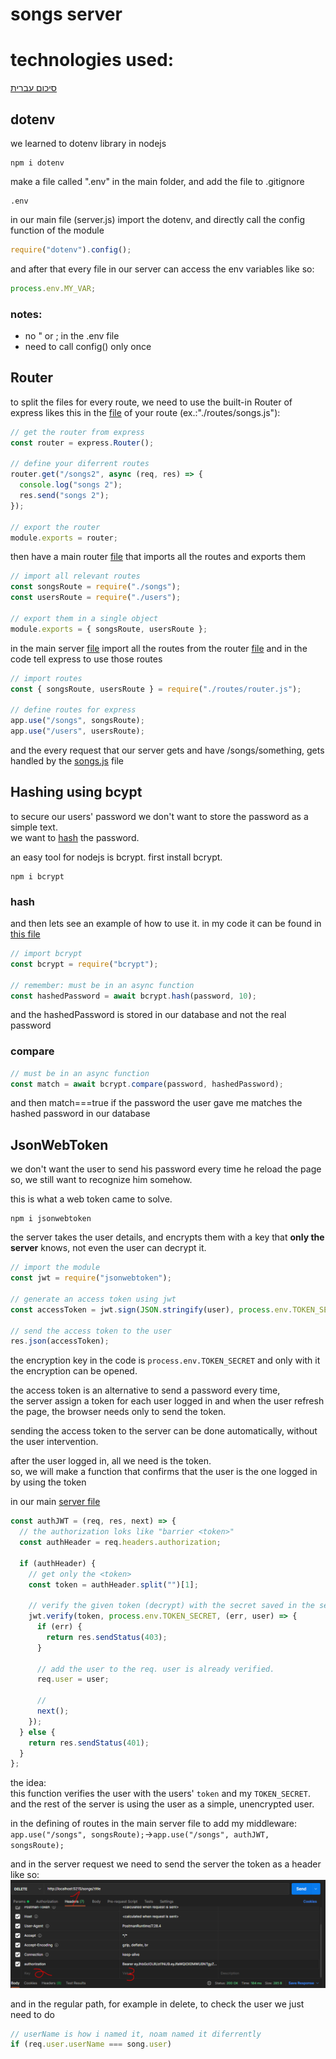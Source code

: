 # songs server

# technologies used:

[סיכום עברית](./summary_he.md)

## dotenv

we learned to dotenv library in nodejs

```
npm i dotenv
```

make a file called ".env" in the main folder, and add the file to .gitignore

```
.env
```

in our main file (server.js) import the dotenv,
and directly call the config function of the module

```js
require("dotenv").config();
```

and after that every file in our server can access the env variables like so:

```js
process.env.MY_VAR;
```

### notes:

- no " or ; in the .env file
- need to call config() only once

## Router

to split the files for every route, we need to use the built-in Router of express
likes this in the [file](./routes/songs.js) of your route (ex.:"./routes/songs.js"):

```js
// get the router from express
const router = express.Router();

// define your diferrent routes
router.get("/songs2", async (req, res) => {
  console.log("songs 2");
  res.send("songs 2");
});

// export the router
module.exports = router;
```

then have a main router [file](./routes/router.js) that imports all the routes and exports them

```js
// import all relevant routes
const songsRoute = require("./songs");
const usersRoute = require("./users");

// export them in a single object
module.exports = { songsRoute, usersRoute };
```

in the main server [file](./server.js) import all the routes from the router [file](./routes/router.js)
and in the code tell express to use those routes

```js
// import routes
const { songsRoute, usersRoute } = require("./routes/router.js");

// define routes for express
app.use("/songs", songsRoute);
app.use("/users", usersRoute);
```

and the every request that our server gets and have /songs/something, gets handled by the [songs.js](./routes/songs.js) file

## Hashing using bcypt

to secure our users' password we don't want to store the password as a simple text.<br>
we want to [hash](https://en.wikipedia.org/wiki/Hash_function) the password.<br>

an easy tool for nodejs is bcrypt. first install bcrypt.

```
npm i bcrypt
```

### hash

and then lets see an example of how to use it.
in my code it can be found in [this file](./routes/users.js)

```js
// import bcrypt
const bcrypt = require("bcrypt");

// remember: must be in an async function
const hashedPassword = await bcrypt.hash(password, 10);
```

and the hashedPassword is stored in our database and not the real password

### compare

```js
// must be in an async function
const match = await bcrypt.compare(password, hashedPassword);
```

and then match===true if the password the user gave me matches the hashed password in our database

## JsonWebToken

we don't want the user to send his password every time he reload the page<br>
so, we still want to recognize him somehow.<br>

this is what a web token came to solve.

```
npm i jsonwebtoken
```

the server takes the user details, and encrypts them with a key that **only the server** knows, not even the user can decrypt it.

```js
// import the module
const jwt = require("jsonwebtoken");

// generate an access token using jwt
const accessToken = jwt.sign(JSON.stringify(user), process.env.TOKEN_SECRET);

// send the access token to the user
res.json(accessToken);
```

the encryption key in the code is `process.env.TOKEN_SECRET` and only with it the encryption can be opened.

the access token is an alternative to send a password every time,<br>
the server assign a token for each user logged in and when the user refresh the page, the browser needs only to send the token.

sending the access token to the server can be done automatically, without the user intervention.

after the user logged in, all we need is the token.<br> so, we will make a function that confirms that the user is the one logged in by using the token

in our main [server file](./server.js)

```js
const authJWT = (req, res, next) => {
  // the authorization loks like "barrier <token>"
  const authHeader = req.headers.authorization;

  if (authHeader) {
    // get only the <token>
    const token = authHeader.split("")[1];

    // verify the given token (decrypt) with the secret saved in the server
    jwt.verify(token, process.env.TOKEN_SECRET, (err, user) => {
      if (err) {
        return res.sendStatus(403);
      }

      // add the user to the req. user is already verified.
      req.user = user;

      //
      next();
    });
  } else {
    return res.sendStatus(401);
  }
};
```

the idea:<br>
this function verifies the user with the users' `token` and my `TOKEN_SECRET`.<br>
and the rest of the server is using the user as a simple, unencrypted user.

in the defining of routes in the main server file to add my middleware:<br>
`app.use("/songs", songsRoute);`->`app.use("/songs", authJWT, songsRoute);`

and in the server request we need to send the server the token as a header like so:
<img src="./assets/Capture_auth.PNG" alt="add auth to header screenshot">

and in the regular path, for example in delete, to check the user we just need to do

```js
// userName is how i named it, noam named it diferrently
if (req.user.userName === song.user)
```
